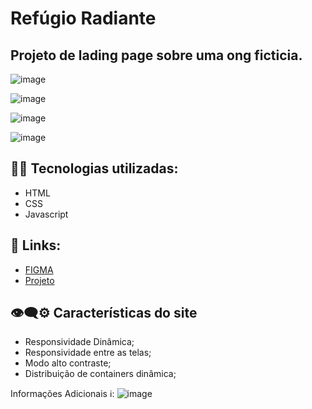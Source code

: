 # Refúgio Radiante⠀⠀⠀⠀⠀                                                 
## Projeto de lading page sobre uma ong ficticia.

![image](https://github.com/DiogoJP202/Missao_Momento/assets/102389309/840b0b1c-f129-47d7-8b85-5bf62f549d71)

![image](https://github.com/DiogoJP202/Missao_Momento/assets/102389309/20a90b88-fe28-4e60-8708-a51c87daba43)

![image](https://github.com/DiogoJP202/Missao_Momento/assets/102389309/3c150dfe-95e4-4478-a1ee-05b2f72d7e8d)

![image](https://github.com/DiogoJP202/Missao_Momento/assets/102389309/d3c2cee4-264e-4c4c-bb44-7da12c22a4de)

## 👨‍💻 Tecnologias utilizadas:
- HTML
- CSS
- Javascript

## 🔗 Links:
- <a href="https://www.figma.com/file/LoIyF4W1etRDHLrAhAItZ8/Landing-Page-Guerra?type=design&node-id=0%3A1&mode=design&t=TI6jvsqqBPV1kAEV-1">FIGMA</a></li>
- <a href="https://diogojp202.github.io/Missao_Momento/">Projeto</a></li>

## 👁‍🗨⚙ Características do site

- Responsividade Dinâmica;
- Responsividade entre as telas;
- Modo alto contraste;
- Distribuição de containers dinâmica;

Informações Adicionais ℹ:
![image](https://github.com/DiogoJP202/Missao_Momento/assets/102389309/079e835f-2fb8-400e-a908-775827a5f116)
